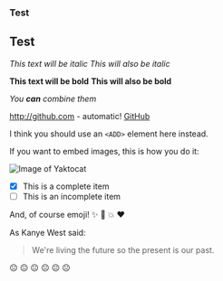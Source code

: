 ### Test 

## Test

*This text will be italic*
_This will also be italic_

**This text will be bold**
__This will also be bold__

_You **can** combine them_

http://github.com - automatic!
[GitHub](http://github.com)

I think you should use an
`<ADD>` element here instead.

If you want to embed images, this is how you do it:

![Image of Yaktocat](http://www.ntcu.edu.tw/newweb/images/logo.gif)

- [x] This is a complete item
- [ ] This is an incomplete item

And, of course emoji! :sparkles: :camel: :boom: :heart:

As Kanye West said:

> We're living the future so
> the present is our past.

:neutral_face: :neutral_face: :neutral_face:
:neutral_face: :neutral_face: :neutral_face:
